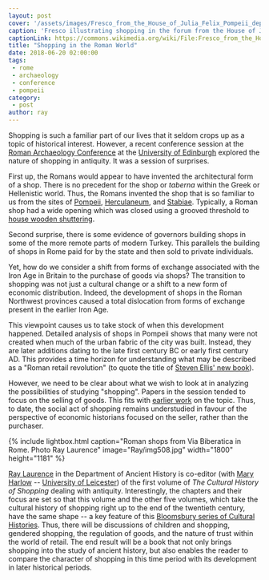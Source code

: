 ```yaml
---
layout: post
cover: '/assets/images/Fresco_from_the_House_of_Julia_Felix_Pompeii_depicting_scenes_from_the_Forum_market.jpg'
caption: 'Fresco illustrating shopping in the forum from the House of Julia Felix in Pompeii. By Wmpearl [Public domain], from Wikimedia Commons'
captionLink: https://commons.wikimedia.org/wiki/File:Fresco_from_the_House_of_Julia_Felix,_Pompeii_depicting_scenes_from_the_Forum_market.JPG
title: "Shopping in the Roman World"
date: 2018-06-20 02:00:00
tags: 
 - rome
 - archaeology
 - conference
 - pompeii
category:
 - post
author: ray
---
```


Shopping is such a familiar part of our lives that it seldom crops up
as a topic of historical interest. However, a recent conference session
at the [Roman Archaeology Conference](http://romansocietyrac.ac.uk/) at
the [University of
Edinburgh](https://www.ed.ac.uk/history-classics-archaeology/archaeology)
explored the nature of shopping in antiquity. It was a session of
surprises.

First up, the Romans would appear to have invented the architectural
form of a shop. There is no precedent for the shop or *taberna* within
the Greek or Hellenistic world. Thus, the Romans invented the shop that
is so familiar to us from the sites of
[Pompeii](http://www.pompeiiinpictures.org/),
[Herculaneum](http://www.herculaneum.uk/index.htm), and
[Stabiae](http://www.stabiae.org/foundation/en/). Typically, a Roman
shop had a wide opening which was closed using a grooved threshold to
[house wooden
shuttering](http://www.pompeiiinpictures.com/pompeiiinpictures/r9/9%2007%2010.htm).

Second surprise, there is some evidence of governors building shops in
some of the more remote parts of modern Turkey. This parallels the
building of shops in Rome paid for by the state and then sold to private
individuals.

Yet, how do we consider a shift from forms of exchange associated with
the Iron Age in Britain to the purchase of goods via shops? The
transition to shopping was not just a cultural change or a shift to a
new form of economic distribution. Indeed, the development of shops in
the Roman Northwest provinces caused a total dislocation from forms of
exchange present in the earlier Iron Age.

This viewpoint causes us to take stock of when this development
happened. Detailed analysis of shops in Pompeii shows that many were not
created when much of the urban fabric of the city was built. Instead,
they are later additions dating to the late first century BC or early
first century AD. This provides a time horizon for understanding what
may be described as a "Roman retail revolution" (to quote the title of
[Steven Ellis' new
book](https://global.oup.com/academic/product/the-roman-retail-revolution-9780198769934?cc=au&lang=en&)).

However, we need to be clear about what we wish to look at in analyzing
the possibilities of studying "shopping". Papers in the session tended
to focus on the selling of goods. This fits with [earlier
work](https://onlinelibrary.wiley.com/doi/full/10.1111/1468-0289.12055_11)
on the topic. Thus, to date, the social act of shopping remains
understudied in favour of the perspective of economic historians focused
on the seller, rather than the purchaser.

{% include lightbox.html
caption="Roman shops from Via Biberatica in Rome. Photo Ray Laurence"
image="Ray/img508.jpg"
width="1800"
height="1181" %}

[Ray Laurence](https://researchers.mq.edu.au/en/persons/ray-laurence) in
the Department of Ancient History is co-editor (with [Mary
Harlow](https://www2.le.ac.uk/departments/archaeology/people/academics/harlow)
-- [University of
Leicester](https://www2.le.ac.uk/departments/archaeology/people/academics/harlow))
of the first volume of *The Cultural History of Shopping* dealing with
antiquity. Interestingly, the chapters and their focus are set so that
this volume and the other five volumes, which take the cultural history
of shopping right up to the end of the twentieth century, have the same
shape -- a key feature of this [Bloomsbury series of Cultural
Histories](https://www.bloomsburyculturalhistory.com/cultural-history-series).
Thus, there will be discussions of children and shopping, gendered
shopping, the regulation of goods, and the nature of trust within the
world of retail. The end result will be a book that not only brings
shopping into the study of ancient history, but also enables the reader
to compare the character of shopping in this time period with its
development in later historical periods.